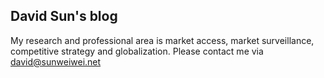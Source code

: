 ## David Sun's blog

My research and professional area is market access, market surveillance, competitive strategy and globalization.
Please contact me via david@sunweiwei.net


